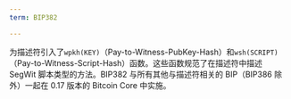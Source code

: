 ```yaml
---
term: BIP382

---
```

为描述符引入了`wpkh(KEY)`（Pay-to-Witness-PubKey-Hash）和`wsh(SCRIPT)`（Pay-to-Witness-Script-Hash）函数。这些函数规范了在描述符中描述 SegWit 脚本类型的方法。BIP382 与所有其他与描述符相关的 BIP（BIP386 除外）一起在 0.17 版本的 Bitcoin Core 中实施。